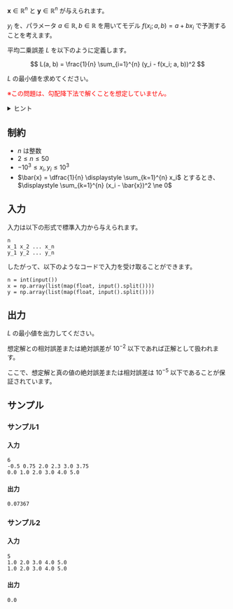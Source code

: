$\boldsymbol{x} \in \mathbb{R}^n$ と $\boldsymbol{y} \in \mathbb{R}^n$ が与えられます。

$y_i$ を、パラメータ $a \in \mathbb{R}, b \in \mathbb{R}$ を用いてモデル $f(x_i; a, b) = a + b x_i$ で予測することを考えます。

平均二乗誤差 $L$ を以下のように定義します。

$$
L(a, b) = \frac{1}{n} \sum_{i=1}^{n} (y_i - f(x_i; a, b))^2
$$

$L$ の最小値を求めてください。

<span style="color: red; "> ※この問題は、勾配降下法で解くことを想定していません。
</span>

<details>
<summary>ヒント</summary>
実は線形回帰は、講義で紹介した二次関数の最小化と同じように、直接最小値を与えるパラメータを計算することができます。
まずはこの式を導出してプログラムに落とし込んでみましょう。
</details>

## 制約

- $n$ は整数
- $2 \leq n \leq 50$
- $-10^3 \leq x_i, y_i \leq 10^3$
- $\bar{x} = \dfrac{1}{n} \displaystyle \sum_{k=1}^{n} x_i$ とするとき、$\displaystyle \sum_{k=1}^{n} (x_i - \bar{x})^2 \ne 0$ 

## 入力
入力は以下の形式で標準入力から与えられます。

```plaintext
n
x_1 x_2 ... x_n
y_1 y_2 ... y_n
```

したがって、以下のようなコードで入力を受け取ることができます。

```python3
n = int(input())
x = np.array(list(map(float, input().split())))
y = np.array(list(map(float, input().split())))
```


## 出力

$L$ の最小値を出力してください。

想定解との相対誤差または絶対誤差が $10^{-2}$ 以下であれば正解として扱われます。

ここで、想定解と真の値の絶対誤差または相対誤差は $10^{-5}$ 以下であることが保証されています。

## サンプル



### サンプル1

#### 入力
```plaintext
6
-0.5 0.75 2.0 2.3 3.0 3.75
0.0 1.0 2.0 3.0 4.0 5.0
```

#### 出力
```plaintext
0.07367
```


### サンプル2

#### 入力
```plaintext
5
1.0 2.0 3.0 4.0 5.0
1.0 2.0 3.0 4.0 5.0
```

#### 出力
```plaintext
0.0
```
